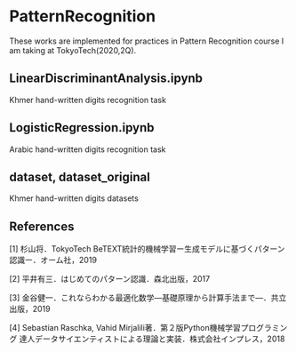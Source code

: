 # PatternRecognition
These works are implemented for practices in Pattern Recognition course I am taking at TokyoTech(2020,2Q).

## LinearDiscriminantAnalysis.ipynb
Khmer hand-written digits recognition task

## LogisticRegression.ipynb
Arabic hand-written digits recognition task

## dataset, dataset_original
Khmer hand-written digits datasets

## References
[1] 杉山将．TokyoTech BeTEXT統計的機械学習ー生成モデルに基づくパターン認識ー．オーム社，2019

[2] 平井有三．はじめてのパターン認識．森北出版，2017

[3] 金谷健一．これならわかる最適化数学―基礎原理から計算手法まで―．共立出版，2019

[4] Sebastian Raschka, Vahid Mirjalili著．第２版Python機械学習プログラミング 達人データサイエンティストによる理論と実装．株式会社インプレス，2018
